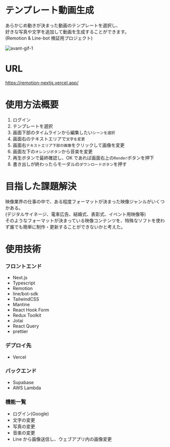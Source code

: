 # テンプレート動画生成

あらかじめ動きが決まった動画のテンプレートを選択し、  
好きな写真や文字を追加して動画を生成することができます。  
(Remotion & Line-bot 検証用プロジェクト)

![avant-gif-1](https://github.com/mu0363/lapin-pos/assets/15007672/68049b5a-33a8-4987-b962-becbd0b4a8f1)

# URL

https://remotion-nextjs.vercel.app/

# 使用方法概要

1. ログイン
2. テンプレートを選択
3. 画面下部のタイムラインから編集したい`シーンを選択`
4. 画面右のテキストエリアで`文字を変更`
5. 画面右`テキストエリア下部の画像`をクリックして画像を変更
6. 画面左下の`オレンジボタン`から音楽を変更
7. 再生ボタンで最終確認し、OK であれば画面右上の`Render`ボタンを押下
8. 書き出しが終わったらモーダルの`ダウンロードボタン`を押す

# 目指した課題解決

映像業界の仕事の中で、ある程度フォーマットが決まった映像ジャンルがいくつかある。  
(デジタルサイネージ、電車広告、結婚式、表彰式、イベント用映像等)  
そのようなフォーマットが決まっている映像コンテンツを、特殊なソフトを使わず誰でも簡単に制作・更新することができないかと考えた。

# 使用技術

### **フロントエンド**

- Next.js
- Typescript
- Remotion
- line/bot-sdk
- TailwindCSS
- Mantine
- React Hook Form
- Redux Toolkit
- Jotai
- React Query
- prettier

### **デプロイ先**

- Vercel

### **バックエンド**

- Supabase
- AWS Lambda

### **機能一覧**

- ログイン(Google)
- 文字の変更
- 写真の変更
- 音楽の変更
- Line から画像送信し、ウェブアプリ内の画像変更
